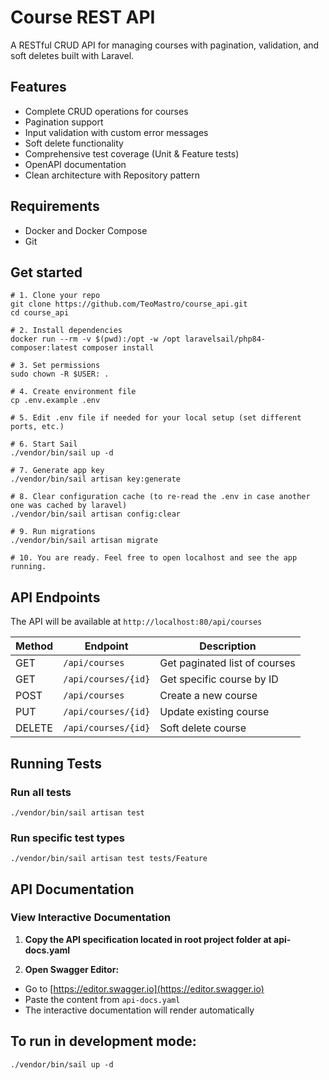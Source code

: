 # Course REST API

A RESTful CRUD API for managing courses with pagination, validation, and soft deletes built with Laravel.

## Features

- Complete CRUD operations for courses
- Pagination support
- Input validation with custom error messages
- Soft delete functionality
- Comprehensive test coverage (Unit & Feature tests)
- OpenAPI documentation
- Clean architecture with Repository pattern

## Requirements

- Docker and Docker Compose
- Git

## Get started

```
# 1. Clone your repo
git clone https://github.com/TeoMastro/course_api.git
cd course_api

# 2. Install dependencies
docker run --rm -v $(pwd):/opt -w /opt laravelsail/php84-composer:latest composer install

# 3. Set permissions
sudo chown -R $USER: .

# 4. Create environment file
cp .env.example .env

# 5. Edit .env file if needed for your local setup (set different ports, etc.)

# 6. Start Sail
./vendor/bin/sail up -d

# 7. Generate app key
./vendor/bin/sail artisan key:generate

# 8. Clear configuration cache (to re-read the .env in case another one was cached by laravel)
./vendor/bin/sail artisan config:clear

# 9. Run migrations
./vendor/bin/sail artisan migrate

# 10. You are ready. Feel free to open localhost and see the app running.

```

## API Endpoints

The API will be available at `http://localhost:80/api/courses`

| Method | Endpoint | Description |
|--------|----------|-------------|
| GET | `/api/courses` | Get paginated list of courses |
| GET | `/api/courses/{id}` | Get specific course by ID |
| POST | `/api/courses` | Create a new course |
| PUT | `/api/courses/{id}` | Update existing course |
| DELETE | `/api/courses/{id}` | Soft delete course |

## Running Tests

### Run all tests

```
./vendor/bin/sail artisan test
```

### Run specific test types

```
./vendor/bin/sail artisan test tests/Feature
```

## API Documentation

### View Interactive Documentation

1. **Copy the API specification located in root project folder at api-docs.yaml**

2. **Open Swagger Editor:**
- Go to [https://editor.swagger.io](https://editor.swagger.io)
- Paste the content from `api-docs.yaml`
- The interactive documentation will render automatically

## To run in development mode:

```
./vendor/bin/sail up -d 
```

